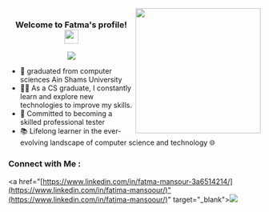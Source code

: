 
<img width="250" align="right" src="https://c.tenor.com/_DOBjnGspYAAAAAM/code-coding.gif">

<h3 align="center">
  Welcome to Fatma's profile!
  <img src="https://media.giphy.com/media/hvRJCLFzcasrR4ia7z/giphy.gif" width="28">
</h3>

<!-- Typing SVG by DenverCoder1 - https://github.com/DenverCoder1/readme-typing-svg -->
<p align="center">
  <a href="https://github.com/DenverCoder1/readme-typing-svg"><img src="https://readme-typing-svg.herokuapp.com/?lines=Software%20Tester;Always%20learning%20new%20things&font=Fira%20Code&center=true&width=440&height=45&color=f75c7e&vCenter=true&size=22"></a>
</p> 

- 🏢 graduated from computer sciences Ain Shams University
- 👨‍💻 As a CS graduate, I constantly learn and explore new technologies to improve my skills.
- 🌟 Committed to becoming a skilled professional tester
- 📚 Lifelong learner in the ever-evolving landscape of computer science and technology 🌐





### Connect with Me :

<a href="[https://www.linkedin.com/in/fatma-mansour-3a6514214/](https://www.linkedin.com/in/fatima-mansoour/)"(https://www.linkedin.com/in/fatima-mansoour/)" target="_blank"><img src="https://img.shields.io/badge/-Fatma%20Mansour-0077B5?style=for-the-badge&logo=Linkedin&logoColor=white"/></a>


